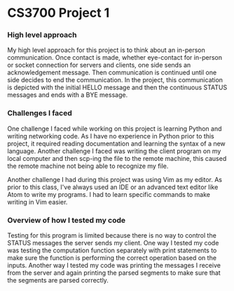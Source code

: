 # CS3700 Project 1

### High level approach
My high level approach for this project is to think about an in-person communication. Once contact is made, whether eye-contact for in-person or socket connection for servers and clients, one side sends an acknowledgement message. Then communication is continued until one side decides to end the communication. In the project, this communication is depicted with the initial HELLO message and then the continuous STATUS messages and ends with a BYE message.

### Challenges I faced
One challenge I faced while working on this project is learning Python and writing networking code. As I have no experience in Python prior to this project, it required reading documentation and learning the syntax of a new language. Another challenge I faced was writing the client program on my local computer and then scp-ing the file to the remote machine, this caused the remote machine not being able to recognize my file.

Another challenge I had during this project was using Vim as my editor. As prior to this class, I've always used an IDE or an advanced text editor like Atom to write my programs. I had to learn specific commands to make writing in Vim easier.

### Overview of how I tested my code
Testing for this program is limited because there is no way to control the STATUS messages the server sends my client. One way I tested my code was testing the computation function separately with print statements to make sure the function is performing the correct operation based on the inputs. Another way I tested my code was printing the messages I receive from the server and again printing the parsed segments to make sure that the segments are parsed correctly.
